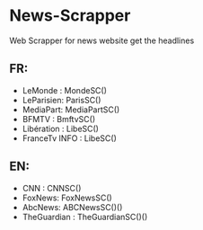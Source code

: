 # News-Scrapper
Web Scrapper for  news website get the headlines

## FR:

* LeMonde : MondeSC()
* LeParisien: ParisSC()
* MediaPart: MediaPartSC()
* BFMTV : BmftvSC()
* Libération : LibeSC()
* FranceTv INFO : LibeSC()


## EN:

* CNN :  CNNSC()
* FoxNews: FoxNewsSC()
* AbcNews: ABCNewsSC()()
* TheGuardian : TheGuardianSC()()

